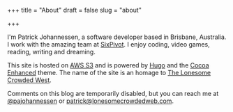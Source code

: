 +++
title = "About"
draft = false
slug = "about"

+++

I'm Patrick Johannessen, a software developer based in Brisbane, Australia. I work with the amazing team at [SixPivot](https://sixpivot.com.au/). I enjoy coding, video games, reading, writing and dreaming.   

This site is hosted on [AWS S3](https://aws.amazon.com/s3/) and is powered by [Hugo](https://gohugo.io/) and the [Cocoa Enhanced](https://github.com/mtn/cocoa-eh-hugo-theme) theme. The name of the site is an homage to [The Lonesome Crowded West](https://en.wikipedia.org/wiki/The_Lonesome_Crowded_West).

Comments on this blog are temporarily disabled, but you can reach me at [@pajohannessen](https://twitter.com/pajohannessen) or [patrick@lonesomecrowdedweb.com](mailto:patrick@lonesomecrowdedweb.com).